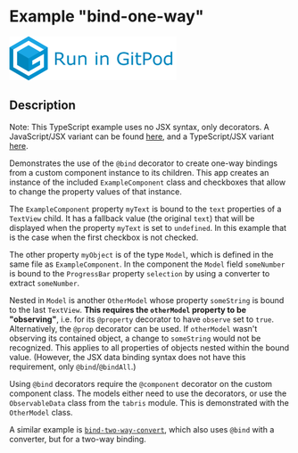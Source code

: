 # Example "bind-one-way"

[![GitPod Logo](../../doc/run-in-gitpod.png)](https://gitpod.io/#example=bind-one-way/https://github.com/eclipsesource/tabris-decorators/tree/master/examples/bind-one-way)

## Description

Note: This TypeScript example uses no JSX syntax, only decorators. A JavaScript/JSX variant can be found [here](../bind-one-way-jsx), and a TypeScript/JSX variant [here](../bind-one-way).

Demonstrates the use of the `@bind` decorator to create one-way bindings from a custom component instance to its children. This app creates an instance of the included `ExampleComponent` class and checkboxes that allow to change the property values of that instance.

The `ExampleComponent` property `myText` is bound to the `text` properties of a `TextView` child. It has a fallback value (the original `text`) that will be displayed when the property `myText` is set to `undefined`. In this example that is the case when the first checkbox is not checked.

The other property `myObject` is of the type `Model`, which is defined in the same file as `ExampleComponent`. In the component the `Model` field `someNumber` is bound to the `ProgressBar` property `selection` by using a converter to extract `someNumber`.

Nested in `Model` is another `OtherModel` whose property `someString` is bound to the last `TextView`. **This requires the `otherModel` property to be "observing"**, i.e. for its `@property` decorator to have `observe` set to `true`. Alternatively, the `@prop` decorator can be used. If `otherModel` wasn't observing its contained object, a change to `someString` would not be recognized. This applies to all properties of objects nested within the bound value. (However, the JSX data binding syntax does not have this requirement, only `@bind`/`@bindAll`.)

Using `@bind` decorators require the `@component` decorator on the custom component class. The models either need to use the decorators, or use the `ObservableData` class from the `tabris` module. This is demonstrated with the `OtherModel` class.

A similar example is [`bind-two-way-convert`](../bind-two-way-convert), which also uses `@bind` with a converter, but for a two-way binding.
